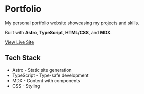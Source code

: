 # Portfolio

My personal portfolio website showcasing my projects and skills.

Built with **Astro**, **TypeScript**, **HTML/CSS**, and **MDX**.

[View Live Site](https://portfolio-jochem-punt.vercel.app/)

## Tech Stack

- Astro - Static site generation
- TypeScript - Type-safe development
- MDX - Content with components
- CSS - Styling

